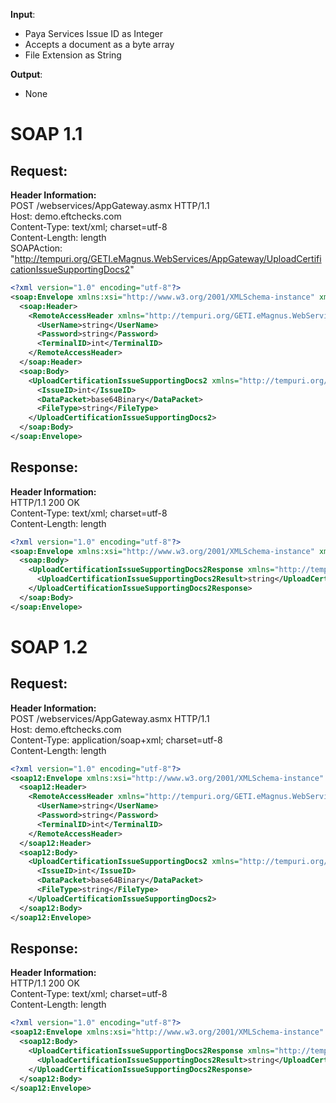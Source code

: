   **Input**:  
  - Paya Services Issue ID as Integer
  - Accepts a document as a byte array 
  - File Extension as String 
  
  **Output**:  
  - None

# SOAP 1.1
## Request:
**Header Information:**  
POST /webservices/AppGateway.asmx HTTP/1.1  
Host: demo.eftchecks.com  
Content-Type: text/xml; charset=utf-8  
Content-Length: length  
SOAPAction: "http://tempuri.org/GETI.eMagnus.WebServices/AppGateway/UploadCertificationIssueSupportingDocs2"


```XML
<?xml version="1.0" encoding="utf-8"?>
<soap:Envelope xmlns:xsi="http://www.w3.org/2001/XMLSchema-instance" xmlns:xsd="http://www.w3.org/2001/XMLSchema" xmlns:soap="http://schemas.xmlsoap.org/soap/envelope/">
  <soap:Header>
    <RemoteAccessHeader xmlns="http://tempuri.org/GETI.eMagnus.WebServices/AppGateway">
      <UserName>string</UserName>
      <Password>string</Password>
      <TerminalID>int</TerminalID>
    </RemoteAccessHeader>
  </soap:Header>
  <soap:Body>
    <UploadCertificationIssueSupportingDocs2 xmlns="http://tempuri.org/GETI.eMagnus.WebServices/AppGateway">
      <IssueID>int</IssueID>
      <DataPacket>base64Binary</DataPacket>
      <FileType>string</FileType>
    </UploadCertificationIssueSupportingDocs2>
  </soap:Body>
</soap:Envelope>
```


## Response:
**Header Information:**  
HTTP/1.1 200 OK  
Content-Type: text/xml; charset=utf-8  
Content-Length: length  

```XML
<?xml version="1.0" encoding="utf-8"?>
<soap:Envelope xmlns:xsi="http://www.w3.org/2001/XMLSchema-instance" xmlns:xsd="http://www.w3.org/2001/XMLSchema" xmlns:soap="http://schemas.xmlsoap.org/soap/envelope/">
  <soap:Body>
    <UploadCertificationIssueSupportingDocs2Response xmlns="http://tempuri.org/GETI.eMagnus.WebServices/AppGateway">
      <UploadCertificationIssueSupportingDocs2Result>string</UploadCertificationIssueSupportingDocs2Result>
    </UploadCertificationIssueSupportingDocs2Response>
  </soap:Body>
</soap:Envelope>
```

# SOAP 1.2

## Request:
**Header Information:**  
POST /webservices/AppGateway.asmx HTTP/1.1  
Host: demo.eftchecks.com  
Content-Type: application/soap+xml; charset=utf-8  
Content-Length: length 
 
```XML
<?xml version="1.0" encoding="utf-8"?>
<soap12:Envelope xmlns:xsi="http://www.w3.org/2001/XMLSchema-instance" xmlns:xsd="http://www.w3.org/2001/XMLSchema" xmlns:soap12="http://www.w3.org/2003/05/soap-envelope">
  <soap12:Header>
    <RemoteAccessHeader xmlns="http://tempuri.org/GETI.eMagnus.WebServices/AppGateway">
      <UserName>string</UserName>
      <Password>string</Password>
      <TerminalID>int</TerminalID>
    </RemoteAccessHeader>
  </soap12:Header>
  <soap12:Body>
    <UploadCertificationIssueSupportingDocs2 xmlns="http://tempuri.org/GETI.eMagnus.WebServices/AppGateway">
      <IssueID>int</IssueID>
      <DataPacket>base64Binary</DataPacket>
      <FileType>string</FileType>
    </UploadCertificationIssueSupportingDocs2>
  </soap12:Body>
</soap12:Envelope>
```

## Response:
**Header Information:**  
HTTP/1.1 200 OK  
Content-Type: text/xml; charset=utf-8  
Content-Length: length  

```XML
<?xml version="1.0" encoding="utf-8"?>
<soap12:Envelope xmlns:xsi="http://www.w3.org/2001/XMLSchema-instance" xmlns:xsd="http://www.w3.org/2001/XMLSchema" xmlns:soap12="http://www.w3.org/2003/05/soap-envelope">
  <soap12:Body>
    <UploadCertificationIssueSupportingDocs2Response xmlns="http://tempuri.org/GETI.eMagnus.WebServices/AppGateway">
      <UploadCertificationIssueSupportingDocs2Result>string</UploadCertificationIssueSupportingDocs2Result>
    </UploadCertificationIssueSupportingDocs2Response>
  </soap12:Body>
</soap12:Envelope>
```

